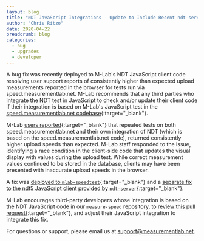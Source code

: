 ```yaml
---
layout: blog
title: "NDT JavaScript Integrations - Update to Include Recent ndt-server Bug Fix"
author: "Chris Ritzo"
date: 2020-04-22
breadcrumb: blog
categories:
  - bug
  - upgrades
  - developer
---
```


A bug fix was recently deployed to M-Lab's NDT JavaScript client code resolving user support reports of consistently higher than expected upload measurements reported in the browser for tests run via speed.measurementlab.net. M-Lab recommends that any third parties who integrate the NDT test in JavaScript to check and/or update their client code if their integration is based on M-Lab's JavaScript test in the [speed.measurementlab.net codebase](https://github.com/m-lab/mlab-speedtest){:target="_blank"}.<!--more-->

M-Lab [users reported](https://github.com/m-lab/ndt-server/issues/281){:target="_blank"} that repeated tests on both speed.measurementlab.net and their own integration of NDT (which is based on the speed.measurementlab.net code), returned consistently higher upload speeds than expected. M-Lab staff responded to the issue, identifying a race condition in the client-side code that updates the visual display with values during the upload test. While correct measurement values continued to be stored in the database, clients may have been presented with inaccurate upload speeds in the browser.

A fix was [deployed to `mlab-speedtest`](https://github.com/m-lab/mlab-speedtest/pull/21/files){:target="_blank"} and a [separate fix to the ndt5 JavaScript client provided by `ndt-server`](https://github.com/m-lab/ndt-server/pull/283){:target="_blank"}.

M-Lab encourages third-party developers whose integration is based on the NDT JavaScript code in our `measure-speed` repository, to [review this pull request](https://github.com/m-lab/mlab-speedtest/pull/21/files){:target="_blank"}, and adjust their JavaScript integration to integrate this fix.

For questions or support, please email us at support@measurementlab.net.
